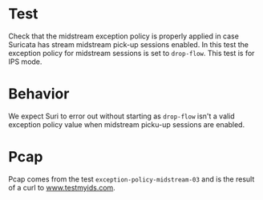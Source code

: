 # Test

Check that the midstream exception policy is properly applied in case Suricata
has stream midstream pick-up sessions enabled. In this test the exception policy
for midstream sessions is set to ``drop-flow``. This test is for IPS mode.

# Behavior

We expect Suri to error out without starting as ``drop-flow`` isn't a valid
exception policy value when midstream picku-up sessions are enabled.

# Pcap

Pcap comes from the test ``exception-policy-midstream-03`` and is the result of a
curl to www.testmyids.com.
